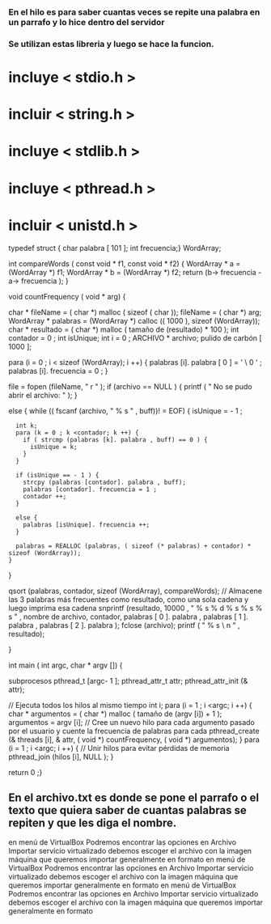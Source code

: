 

### En el hilo es para saber cuantas veces se repite una palabra en un parrafo y lo hice dentro del servidor

### Se utilizan estas libreria y luego se hace la funcion.

# incluye  < stdio.h >
# incluir  < string.h >
# incluye  < stdlib.h >
# incluye  < pthread.h >
# incluir  < unistd.h >

typedef  struct {
  char palabra [ 101 ];
  int frecuencia;}
WordArray;

int  compareWords ( const  void * f1, const  void * f2) {
  WordArray * a = (WordArray *) f1;
  WordArray * b = (WordArray *) f2;
  return (b-> frecuencia - a-> frecuencia );
}

void  countFrequency ( void * arg) {
  
  char * fileName = ( char *) malloc ( sizeof ( char ));
  fileName = ( char *) arg;
  WordArray * palabras = (WordArray *) calloc (( 1000 ), sizeof (WordArray));
  char * resultado = ( char *) malloc ( tamaño de (resultado) * 100 );
  int contador = 0 ;
  int isUnique;
  int i = 0 ;
  ARCHIVO * archivo;
  pulido de carbón [ 1000 ];

 
  para (i = 0 ; i < sizeof (WordArray); i ++) {
    palabras [i]. palabra [ 0 ] = ' \ 0 ' ;
    palabras [i]. frecuencia = 0 ;
  }

  file = fopen (fileName, " r " );
  if (archivo == NULL ) {
    printf ( " No se pudo abrir el archivo: " );
  }
      
  else {
    while (( fscanf (archivo, " % s " , buff))! = EOF)
    {
      isUnique = - 1 ;

      
      int k;
      para (k = 0 ; k <contador; k ++) {
        if ( strcmp (palabras [k]. palabra , buff) == 0 ) {
          isUnique = k;
        }
      }
     
      if (isUnique == - 1 ) {
        strcpy (palabras [contador]. palabra , buff);
        palabras [contador]. frecuencia = 1 ;
        contador ++;
      }
      
      else {
        palabras [isUnique]. frecuencia ++;
      }
      
      palabras = REALLOC (palabras, ( sizeof (* palabras) + contador) * sizeof (WordArray));  
    }
  }

  
  qsort (palabras, contador, sizeof (WordArray), compareWords);
  // Almacene las 3 palabras más frecuentes como resultado, como una sola cadena y luego imprima esa cadena
  snprintf (resultado, 10000 , " % s  % d  % s  % s  % s " , nombre de archivo, contador, palabras [ 0 ]. palabra , palabras [ 1 ]. palabra , palabras [ 2 ]. palabra );
  fclose (archivo);
  printf ( " % s \ n " , resultado);

}

int  main ( int argc, char * argv []) {
  
  
  subprocesos pthread_t [argc- 1 ];
  pthread_attr_t attr;
  pthread_attr_init (& attr);

  // Ejecuta todos los hilos al mismo tiempo
  int i;
  para (i = 1 ; i <argc; i ++) {
    char * argumentos = ( char *) malloc ( tamaño de (argv [i]) + 1 );
    argumentos = argv [i];
    // Cree un nuevo hilo para cada argumento pasado por el usuario y cuente la frecuencia de palabras para cada
    pthread_create (& threads [i], & attr, ( void *) countFrequency, ( void *) argumentos);
  }
  para (i = 1 ; i <argc; i ++) {
    // Unir hilos para evitar pérdidas de memoria
    pthread_join (hilos [i], NULL );
  }

  return  0 ;}

  ## En el archivo.txt es donde se pone el parrafo o el texto que quiera saber de cuantas palabras se repiten y que les diga el nombre.

  en menú de VirtualBox Podremos encontrar las opciones en Archivo
  Importar servicio virtualizado debemos escoger el archivo con la imagen máquina que queremos importar
   generalmente en formato
   en menú de VirtualBox Podremos encontrar las opciones en Archivo
   Importar servicio virtualizado debemos escoger el archivo con la imagen máquina que queremos importar
   generalmente en formato
   en menú de VirtualBox Podremos encontrar las opciones en Archivo
  Importar servicio virtualizado debemos escoger el archivo con la imagen máquina que queremos importar
   generalmente en formato